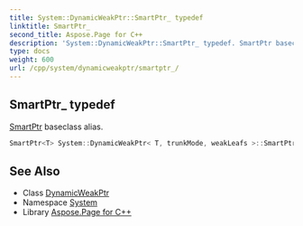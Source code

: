 ```yaml
---
title: System::DynamicWeakPtr::SmartPtr_ typedef
linktitle: SmartPtr_
second_title: Aspose.Page for C++
description: 'System::DynamicWeakPtr::SmartPtr_ typedef. SmartPtr baseclass alias in C++.'
type: docs
weight: 600
url: /cpp/system/dynamicweakptr/smartptr_/
---
```

## SmartPtr_ typedef


[SmartPtr](../../smartptr/) baseclass alias.

```cpp
SmartPtr<T> System::DynamicWeakPtr< T, trunkMode, weakLeafs >::SmartPtr_
```

## See Also

* Class [DynamicWeakPtr](../)
* Namespace [System](../../)
* Library [Aspose.Page for C++](../../../)
